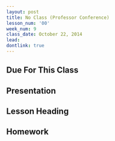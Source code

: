 ```yaml
---
layout: post
title: No Class (Professor Conference)
lesson_num: '00'
week_num: 9
class_date: October 22, 2014
lead: 
dontlink: true
---
```


## Due For This Class

## Presentation

## Lesson Heading
  
## Homework
